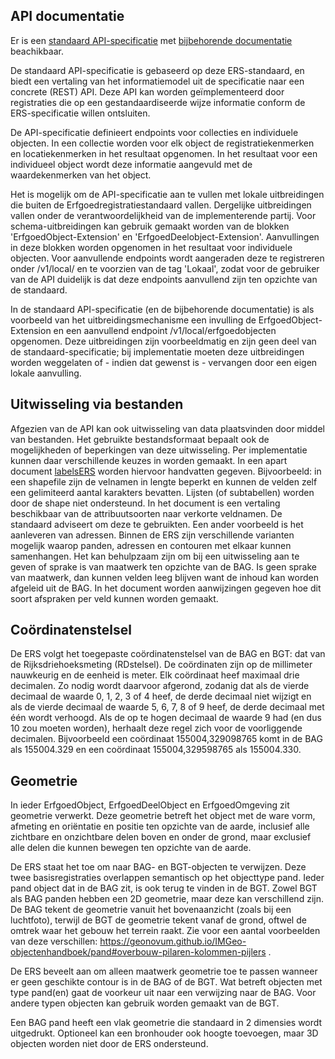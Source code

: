 
## API documentatie

Er is een [standaard API-specificatie](https://erfgoedregistratiestandaard.github.io/ers-spec/yaml/ers-oas3.yaml) met [bijbehorende documentatie](https://erfgoedregistratiestandaard.github.io/ers-spec/yaml) beachikbaar. 

De standaard API-specificatie is gebaseerd op deze ERS-standaard, en biedt een vertaling van het informatiemodel uit de specificatie naar een concrete (REST) API. Deze API kan worden geïmplementeerd door registraties die op een gestandaardiseerde wijze informatie conform de ERS-specificatie willen ontsluiten.

De API-specificatie definieert endpoints voor collecties en individuele objecten. In een collectie worden voor elk object de registratiekenmerken en locatiekenmerken in het resultaat opgenomen. In het resultaat voor een individueel object wordt deze informatie aangevuld met de waardekenmerken van het object.

Het is mogelijk om de API-specificatie aan te vullen met lokale uitbreidingen die buiten de Erfgoedregistratiestandaard vallen. Dergelijke uitbreidingen vallen onder de verantwoordelijkheid van de implementerende partij. Voor schema-uitbreidingen kan gebruik gemaakt worden van de blokken 'ErfgoedObject-Extension' en 'ErfgoedDeelobject-Extension'. Aanvullingen in deze blokken worden opgenomen in het resultaat voor individuele objecten. Voor aanvullende endpoints wordt aangeraden deze te registreren onder /v1/local/ en te voorzien van de tag 'Lokaal', zodat voor de gebruiker van de API duidelijk is dat deze endpoints aanvullend zijn ten opzichte van de standaard.

In de standaard API-specificatie (en de bijbehorende documentatie) is als voorbeeld van het uitbreidingsmechanisme een invulling de ErfgoedObject-Extension en een aanvullend endpoint /v1/local/erfgoedobjecten opgenomen. Deze uitbreidingen zijn voorbeeldmatig en zijn geen deel van de standaard-specificatie; bij implementatie moeten deze uitbreidingen worden weggelaten of - indien dat gewenst is - vervangen door een eigen lokale aanvulling.

## Uitwisseling via bestanden

Afgezien van de API kan ook uitwisseling van data plaatsvinden door middel van bestanden. Het gebruikte bestandsformaat bepaalt ook de mogelijkheden of beperkingen  van deze uitwisseling. Per implementatie kunnen daar verschillende keuzes in worden gemaakt. In een apart document [labelsERS](https://erfgoedregistratiestandaard.github.io/ers-spec/documenten/labelsERS.xlsx) worden hiervoor handvatten gegeven.
Bijvoorbeeld: in een shapefile zijn de velnamen in lengte beperkt en kunnen de velden zelf een gelimiteerd aantal karakters bevatten. Lijsten (of subtabellen) worden door de shape niet ondersteund. In het document is een vertaling beschikbaar van de attribuutsoorten naar verkorte veldnamen. De standaard adviseert om deze te gebruikten.
Een ander voorbeeld is het aanleveren van adressen. Binnen de ERS zijn verschillende varianten mogelijk waarop panden, adressen en contouren met elkaar kunnen samenhangen. Het kan behulpzaam zijn om bij een uitwisseling aan te geven of sprake is van maatwerk ten opzichte van de BAG. Is geen sprake van maatwerk, dan kunnen velden leeg blijven want de inhoud kan worden afgeleid uit de BAG. In het document worden aanwijzingen gegeven hoe dit soort afspraken per veld kunnen worden gemaakt.

## Coördinatenstelsel  

De ERS volgt het toegepaste coördinatenstelsel van de BAG en BGT: dat van de Rijksdriehoeksmeting (RDstelsel). De coördinaten zijn op de millimeter nauwkeurig en de eenheid is meter. Elk coördinaat heef maximaal drie decimalen. Zo nodig wordt daarvoor afgerond, zodanig dat als de vierde decimaal de waarde 0, 1, 2, 3 of 4 heef, de derde decimaal niet wijzigt en als de vierde decimaal de waarde 5, 6, 7, 8 of 9 heef, de derde decimaal met één wordt verhoogd. Als de op te hogen decimaal de waarde 9 had (en dus 10 zou moeten worden), herhaalt deze regel zich voor de voorliggende decimalen. Bijvoorbeeld een coördinaat 155004,329098765 komt in de BAG als 155004.329 en een coördinaat 155004,329598765 als 155004.330.  

## Geometrie 

In ieder ErfgoedObject, ErfgoedDeelObject en ErfgoedOmgeving zit geometrie verwerkt. Deze geometrie betreft het object met de ware vorm, afmeting en oriëntatie en positie ten opzichte van de aarde, inclusief alle zichtbare en onzichtbare delen boven en onder de grond, maar exclusief alle delen die kunnen bewegen ten opzichte van de aarde. 

De ERS staat het toe om naar BAG- en BGT-objecten te verwijzen.  Deze twee basisregistraties overlappen semantisch op het objecttype pand. Ieder pand object dat in de BAG zit, is ook terug te vinden in de BGT. Zowel BGT als BAG panden hebben een 2D geometrie, maar deze kan verschillend zijn. De BAG tekent de geometrie vanuit het bovenaanzicht (zoals bij een luchtfoto), terwijl de BGT de geometrie tekent vanaf de grond, oftwel de omtrek waar het gebouw het terrein raakt. Zie voor een aantal voorbeelden van deze verschillen: https://geonovum.github.io/IMGeo-objectenhandboek/pand#overbouw-pilaren-kolommen-pijlers . 

De ERS beveelt aan om alleen maatwerk geometrie toe te passen wanneer er geen geschikte contour is in de BAG of de BGT. Wat betreft objecten met type pand(en) gaat de voorkeur uit naar een verwijzing naar de BAG. Voor andere typen objecten kan gebruik worden gemaakt van de BGT.

Een BAG pand heeft een vlak geometrie die standaard in 2 dimensies wordt uitgedrukt. Optioneel kan een bronhouder ook hoogte toevoegen, maar 3D objecten worden niet door de ERS ondersteund.

